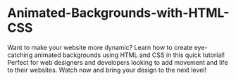 # Animated-Backgrounds-with-HTML-CSS
Want to make your website more dynamic? Learn how to create eye-catching animated backgrounds using HTML and CSS in this quick tutorial! Perfect for web designers and developers looking to add movement and life to their websites. Watch now and bring your design to the next level!
